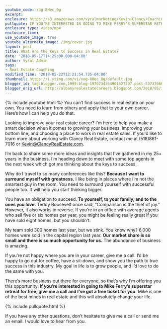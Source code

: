 ```yaml
---
youtube_code: xog-8Hec_0g
excerpt:
enclosure: https://s3.amazonaws.com/vyralmarketing/Kevin+Clancy/Coaching/2018/Albany+Real+Estate+Agent-+What+Are+the+Keys+to+Success%253F.mp4
pullquote: IF YOU’RE INTERESTED IN GOING TO MIKE FERRY’S SUPERSTAR RETREAT FOR FREE, GIVE ME A CALL TODAY.
enclosure_type: video/mp4
enclosure_time:
use_youtube_image: true
youtube_alternate_image: /img/cover.jpg
layout: post
title: What Are the Keys to Success in Real Estate?
date: '2018-05-17T14:29:00.000-04:00'
author: Vyral Admin
tags:
- Real Estate Coaching
modified_time: '2018-05-22T12:21:54.735-04:00'
thumbnail: https://i.ytimg.com/vi/xog-8Hec_0g/default.jpg
blogger_id: tag:blogger.com,1999:blog-1970734364901527507.post-5373766028426960227
blogger_orig_url: http://albanyrealestatecareers.blogspot.com/2018/05/i-want-to-share-keys-to-success-with-you.html
---
```

{% include youtube.html %}
You can’t find success in real estate on your own. You need to learn from others and apply that to your own career. Here’s how I can help you do that.

Looking to improve your real estate career? I'm here to help you make a smart decision when it comes to growing your business, improving your bottom line, and choosing a place to work in real estate sales. If you'd like to learn more about working with Clancy Real Estate, contact me at (518)861-7016 or Kevin@ClancyRealEstate.com.


I’m back to share some more ideas and insights that I’ve gathered in my 25+ years in the business. I’m heading down to meet with some top agents in the next week which got me thinking about the keys to success.

Why do I travel to so many conferences like this? **Because I want to surround myself with greatness.** I like being in places where I’m not the smartest guy in the room. You need to surround yourself with successful people too. It will help you start thinking bigger.

You have an obligation to succeed. **To yourself, to your family, and to the ones you love.** Teddy Roosevelt once said, “Comparison is the thief of joy.” However, it also works in reverse. If you’re in an office with average agents who sell five or six homes per year, you might be feeling really great if you have sold eight homes, but you shouldn’t.

My team sold 300 homes last year, but we stink. You know why? 6,000 homes were sold in the capital region last year. **Our market share is so small and there is so much opportunity for us.** The abundance of business is amazing.

If you’re not happy where you are in your career, give me a call. I’d be happy to go out for coffee, have a sit-down, and show you the path to true success in this industry. My goal in life is to grow people, and I’d love to do the same with you.

There’s more business out there for everyone, so that’s why I’m offering you this opportunity. **If you’re interested in going to Mike Ferry’s superstar retreat for free, give me a call and I’ve got a free ticket for you.** Mike is one of the best minds in real estate and this will absolutely change your life.

{% include pullquote.html %}

If you have any other questions, don’t hesitate to give me a call or send me an email. I would love to hear from you.
